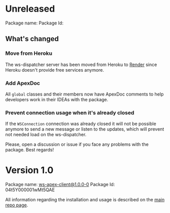 # Unreleased

Package name:
Package Id:

## What's changed

### Move from Heroku

The ws-dispatcher server has been moved from Heroku to [Render](https://render.com) since Heroku doesn't provide free services anymore.

### Add ApexDoc

All `global` classes and their members now have ApexDoc comments to help developers work in their IDEAs with the package.

### Prevent connection usage when it's already closed

If the `WSConnection` connection was already closed it will not be possible anymore to send a new message or listen to the updates, which will prevent not needed load on the ws-dispatcher.

Please, open a discussion or issue if you face any problems with the package. Best regards!

# Version 1.0

Package name: ws-apex-client@1.0.0-0
Package Id: 04t5Y000001wMt5QAE

All information regarding the installation and usage is described on the [main repo page](https://github.com/IlyaMatsuev/Apex-WebSocket-Client).
